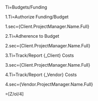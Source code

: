 Ti=Budgets/Funding
	
1.Ti=Authorize Funding/Budget

1.sec={Client.ProjectManager.Name.Full}

2.Ti=Adherence to Budget
	
2.sec={Client.ProjectManager.Name.Full} 

3.Ti=Track/Report {_Client} Costs

3.sec={Client.ProjectManager.Name.Full}

4.Ti=Track/Report {_Vendor} Costs

4.sec={Vendor.ProjectManager.Name.Full}

=[Z/ol/4]
